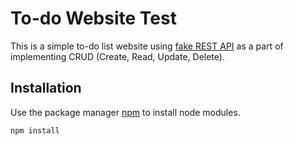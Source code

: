 # To-do Website Test

This is a simple to-do list website using [fake REST API](https://jsonplaceholder.typicode.com/) as a part of implementing CRUD (Create, Read, Update, Delete).

## Installation

Use the package manager [npm](https://www.npmjs.com/) to install node modules.

```bash
npm install
```
